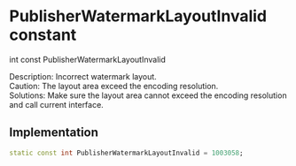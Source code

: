 


# PublisherWatermarkLayoutInvalid constant







int const PublisherWatermarkLayoutInvalid
  




<p>Description: Incorrect watermark layout.<br>Caution: The layout area exceed the encoding resolution.<br>Solutions: Make sure the layout area cannot exceed the encoding resolution and call current interface.</p>



## Implementation

```dart
static const int PublisherWatermarkLayoutInvalid = 1003058;
```







